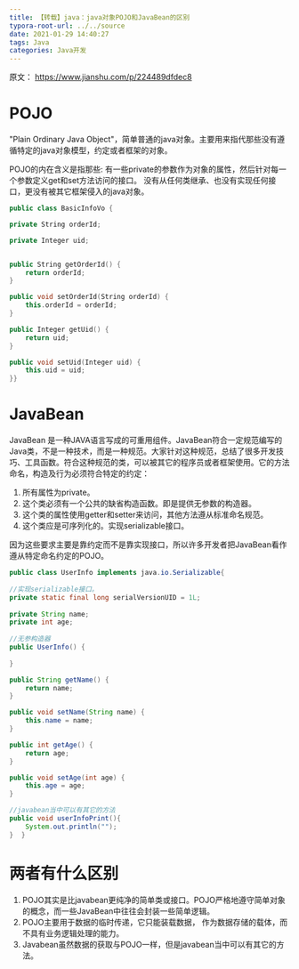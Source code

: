 ```yaml
---
title: 【转载】java：java对象POJO和JavaBean的区别
typora-root-url: ../../source
date: 2021-01-29 14:40:27
tags: Java
categories: Java开发
---
```


原文： https://www.jianshu.com/p/224489dfdec8

# POJO

"Plain Ordinary Java Object"，简单普通的java对象。主要用来指代那些没有遵循特定的java对象模型，约定或者框架的对象。

POJO的内在含义是指那些:
 有一些private的参数作为对象的属性，然后针对每一个参数定义get和set方法访问的接口。
 没有从任何类继承、也没有实现任何接口，更没有被其它框架侵入的java对象。



```cpp
public class BasicInfoVo {

private String orderId;

private Integer uid;


public String getOrderId() {
    return orderId;
}

public void setOrderId(String orderId) {
    this.orderId = orderId;
}

public Integer getUid() {
    return uid;
}

public void setUid(Integer uid) {
    this.uid = uid;
}}
```

# JavaBean

JavaBean 是一种JAVA语言写成的可重用组件。JavaBean符合一定规范编写的Java类，不是一种技术，而是一种规范。大家针对这种规范，总结了很多开发技巧、工具函数。符合这种规范的类，可以被其它的程序员或者框架使用。它的方法命名，构造及行为必须符合特定的约定：

1. 所有属性为private。
2. 这个类必须有一个公共的缺省构造函数。即是提供无参数的构造器。
3. 这个类的属性使用getter和setter来访问，其他方法遵从标准命名规范。
4. 这个类应是可序列化的。实现serializable接口。

因为这些要求主要是靠约定而不是靠实现接口，所以许多开发者把JavaBean看作遵从特定命名约定的POJO。



```java
public class UserInfo implements java.io.Serializable{  
  
//实现serializable接口。  
private static final long serialVersionUID = 1L;  
  
private String name;  
private int age;  
  
//无参构造器  
public UserInfo() {  
      
}  

public String getName() {  
    return name;  
}  

public void setName(String name) {  
    this.name = name;  
}  

public int getAge() {  
    return age;  
}  

public void setAge(int age) {  
    this.age = age;  
}  

//javabean当中可以有其它的方法  
public void userInfoPrint(){  
    System.out.println("");  
}  }  
```

# 两者有什么区别

1. POJO其实是比javabean更纯净的简单类或接口。POJO严格地遵守简单对象的概念，而一些JavaBean中往往会封装一些简单逻辑。
2. POJO主要用于数据的临时传递，它只能装载数据， 作为数据存储的载体，而不具有业务逻辑处理的能力。
3. Javabean虽然数据的获取与POJO一样，但是javabean当中可以有其它的方法。